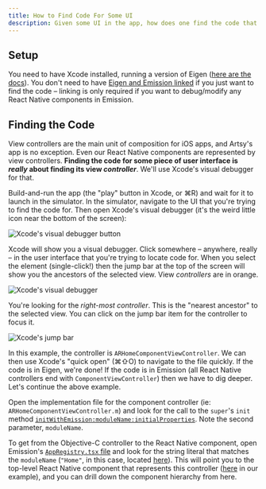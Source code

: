 ```yaml
---
title: How to Find Code For Some UI
description: Given some UI in the app, how does one find the code that backs that UI?
---
```


## Setup

You need to have Xcode installed, running a version of Eigen ([here are the docs][getting_started]). You don't need
to have [Eigen and Emission linked](https://github.com/artsy/eigen/tree/main/docs) if you
just want to find the code – linking is only required if you want to debug/modify any React Native components in
Emission.

## Finding the Code

View controllers are the main unit of composition for iOS apps, and Artsy's app is no exception. Even our React
Native components are represented by view controllers. **Finding the code for some piece of user interface is
_really_ about finding its view _controller_**. We'll use Xcode's visual debugger for that.

Build-and-run the app (the "play" button in Xcode, or ⌘R) and wait for it to launch in the simulator. In the
simulator, navigate to the UI that you're trying to find the code for. Then open Xcode's visual debugger (it's the
weird little icon near the bottom of the screen):

![Xcode's visual debugger button](./images/xcode-open-visual-debugger.png)

Xcode will show you a visual debugger. Click somewhere – anywhere, really – in the user interface that you're
trying to locate code for. When you select the element (single-click!) then the jump bar at the top of the screen
will show you the ancestors of the selected view. View _controllers_ are in orange.

![Xcode's visual debugger](./images/xcode-visual-debugger.png)

You're looking for the _right-most controller_. This is the "nearest ancestor" to the selected view. You can click
on the jump bar item for the controller to focus it.

![Xcode's jump bar](./images/xcode-visual-debugger-focus.png)

In this example, the controller is `ARHomeComponentViewController`. We can then use Xcode's "quick open" (⌘⇧O) to
navigate to the file quickly. If the code is in Eigen, we're done! If the code is in Emission (all React Native
controllers end with `ComponentViewController`) then we have to dig deeper. Let's continue the above example.

Open the implementation file for the component controller (ie: `ARHomeComponentViewController.m`) and look for the
call to the `super`'s `init` method [`initWithEmission:moduleName:initialProperties`][init]. Note the second
parameter, `moduleName`.

To get from the Objective-C controller to the React Native component, open Emission's [`AppRegistry.tsx`
file][registry] and look for the string literal that matches the `moduleName` (`"Home"`, in this case, located
[here][registry_code]). This will point you to the top-level React Native component that represents this controller
([here][code] in our example), and you can drill down the component hierarchy from here.

[getting_started]: https://github.com/artsy/eigen/blob/master/docs/getting_started.md
[registry]: https://github.com/artsy/emission/blob/master/src/lib/AppRegistry.tsx
[registry_code]:
  https://github.com/artsy/emission/blob/8ca8f40782ca9308fcb89a29ece2a84eef499388/src/lib/AppRegistry.tsx#L337
[code]: https://github.com/artsy/emission/blob/master/src/lib/Scenes/Home/index.tsx
[init]:
  https://github.com/artsy/emission/blob/8ca8f40782ca9308fcb89a29ece2a84eef499388/Pod/Classes/ViewControllers/ARHomeComponentViewController.m#L26-L28
